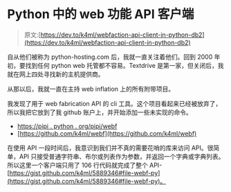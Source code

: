 # Python 中的 web 功能 API 客户端

> 原文:[https://dev.to/k4ml/webfaction-api-client-in-python-db2](https://dev.to/k4ml/webfaction-api-client-in-python-db2)

自从他们被称为 python-hosting.com 后，我就一直关注着他们。回到 2000 年初，要找到任何 python web 托管都不容易。Textdrive 是第一家，但关闭后，我就在网上四处寻找新的主机提供商。

从那以后，我就一直在主持 web inflation 上的所有附带项目。

我发现了用于 web fabrication API 的 cli 工具。这个项目看起来已经被放弃了，所以我把它放到了我 github 账户上，并开始添加一些未实现的命令。

*   [https://pipi . python . org/pipi/webf](https://pypi.python.org/pypi/webf)
*   [https://github.com/k4ml/webf](https://github.com/k4ml/webf)

在使用 API 一段时间后，我意识到我们并不真的需要花哨的库来访问 API。很简单，API 只接受普通字符串、布尔或列表作为参数，并返回一个字典或字典列表。所以这里一个客户端只用了 106 行代码就完成了整个 API-[https://gist.github.com/k4ml/5889346#file-webf-py](https://gist.github.com/k4ml/5889346#file-webf-py)。
